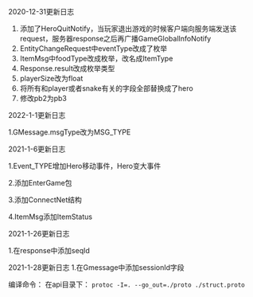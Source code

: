 2020-12-31更新日志

1. 添加了HeroQuitNotify，当玩家退出游戏的时候客户端向服务端发送该request，服务器response之后再广播GameGlobalInfoNotify
2. EntityChangeRequest中eventType改成了枚举
3. ItemMsg中foodType改成枚举，改名成ItemType
4. Response.result改成枚举类型
5. playerSize改为float
6. 将所有和player或者snake有关的字段全部替换成了hero
7. 修改pb2为pb3



2022-1-1更新日志

1.GMessage.msgType改为MSG_TYPE



2021-1-6更新日志

1.Event_TYPE增加Hero移动事件，Hero变大事件

2.添加EnterGame包

3.添加ConnectNet结构

4.ItemMsg添加ItemStatus



2021-1-26更新日志

1.在response中添加seqId

2021-1-28更新日志
1.在Gmessage中添加sessionId字段

编译命令：
在api目录下：
`protoc -I=. --go_out=./proto ./struct.proto`